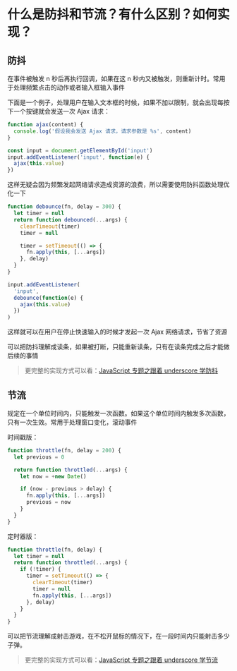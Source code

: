 # 什么是防抖和节流？有什么区别？如何实现？

## 防抖

在事件被触发 n 秒后再执行回调，如果在这 n 秒内又被触发，则重新计时。常用于处理频繁点击的动作或者输入框输入事件

下面是一个例子，处理用户在输入文本框的时候，如果不加以限制，就会出现每按下一个按键就会发送一次 Ajax 请求：

```js
function ajax(content) {
  console.log('假设我会发送 Ajax 请求，请求参数是 %s', content)
}

const input = document.getElementById('input')
input.addEventListener('input', function(e) {
  ajax(this.value)
})
```

这样无疑会因为频繁发起网络请求造成资源的浪费，所以需要使用防抖函数处理优化一下

```js
function debounce(fn, delay = 300) {
  let timer = null
  return function debounced(...args) {
    clearTimeout(timer)
    timer = null

    timer = setTimeout(() => {
      fn.apply(this, [...args])
    }, delay)
  }
}

input.addEventListener(
  'input',
  debounce(function(e) {
    ajax(this.value)
  })
)
```

这样就可以在用户在停止快速输入的时候才发起一次 Ajax 网络请求，节省了资源

可以把防抖理解成读条，如果被打断，只能重新读条，只有在读条完成之后才能做后续的事情

> 更完整的实现方式可以看：[JavaScript 专题之跟着 underscore 学防抖](https://github.com/mqyqingfeng/Blog/issues/22)

## 节流

规定在一个单位时间内，只能触发一次函数。如果这个单位时间内触发多次函数，只有一次生效。常用于处理窗口变化，滚动事件

时间戳版：

```js
function throttle(fn, delay = 200) {
  let previous = 0

  return function throttled(...args) {
    let now = +new Date()

    if (now - previous > delay) {
      fn.apply(this, [...args])
      previous = now
    }
  }
}
```

定时器版：

```js
function throttle(fn, delay) {
  let timer = null
  return function throttled(...args) {
    if (!timer) {
      timer = setTimeout(() => {
        clearTimeout(timer)
        timer = null
        fn.apply(this, [...args])
      }, delay)
    }
  }
}
```

可以把节流理解成射击游戏，在不松开鼠标的情况下，在一段时间内只能射击多少子弹。

> 更完整的实现方式可以看：[JavaScript 专题之跟着 underscore 学节流 ](https://github.com/mqyqingfeng/Blog/issues/26)

